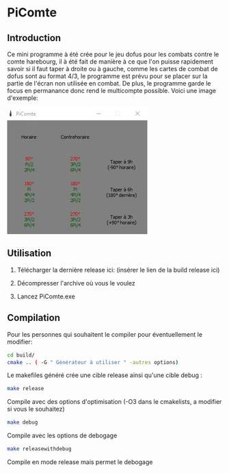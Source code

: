 # PiComte

## Introduction
Ce mini programme à été crée pour le jeu dofus pour les combats contre le comte harebourg, il à été fait de manière à ce que l'on puisse rapidement savoir si il faut taper à droite ou à gauche, comme les cartes de combat de dofus sont au format 4/3, le programme est prévu pour se placer sur la partie de l'écran non utilisée en combat. De plus, le programme garde le focus en permanance donc rend le multicompte possible.
Voici une image d'exemple:

![exemple](demoimage.jpg "Fenêtre du programme")


## Utilisation

1. Télécharger la dernière release ici: (insérer le lien de la build release ici)

2. Décompresser l'archive où vous le voulez

3. Lancez PiComte.exe

## Compilation

Pour les personnes qui souhaitent le compiler pour éventuellement le modifier:

``` sh
cd build/
cmake .. ( -G " Générateur à utiliser " -autres options)
```

Le makefiles généré crée une cible release ainsi qu'une cible debug :

``` sh
make release
```

Compile avec des options d'optimisation (-O3 dans le cmakelists, a modifier si vous le souhaitez)

``` sh
make debug
```

Compile avec les options de debogage

``` sh
make releasewithdebug
```

Compile en mode release mais permet le debogage